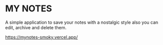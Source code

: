 # MY NOTES
A simple application to save your notes with a nostalgic style
also you can edit, archive and delete them.

https://mynotes-smoky.vercel.app/
